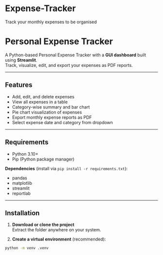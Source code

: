 # Expense-Tracker
Track your monthly expenses to be organised
# Personal Expense Tracker

A Python-based Personal Expense Tracker with a **GUI dashboard** built using **Streamlit**.  
Track, visualize, edit, and export your expenses as PDF reports.  

---

## Features

- Add, edit, and delete expenses  
- View all expenses in a table  
- Category-wise summary and bar chart  
- Pie chart visualization of expenses  
- Export monthly expense reports as PDF  
- Select expense date and category from dropdown  

---

## Requirements

- Python 3.10+  
- Pip (Python package manager)  

**Dependencies** (install via `pip install -r requirements.txt`):

- pandas  
- matplotlib  
- streamlit  
- reportlab  

---

## Installation

1. **Download or clone the project**  
   Extract the folder anywhere on your system.

2. **Create a virtual environment** (recommended):
```bash
python -m venv .venv
